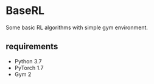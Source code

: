 # BaseRL
 Some basic RL algorithms with simple gym environment.
## requirements
- Python 3.7
- PyTorch 1.7
- Gym 2